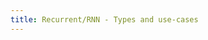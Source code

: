 ```yaml
---
title: Recurrent/RNN - Types and use-cases
---
```


<video-container src="https://www.youtube.com/embed/RP3tZFcC2e8" />
